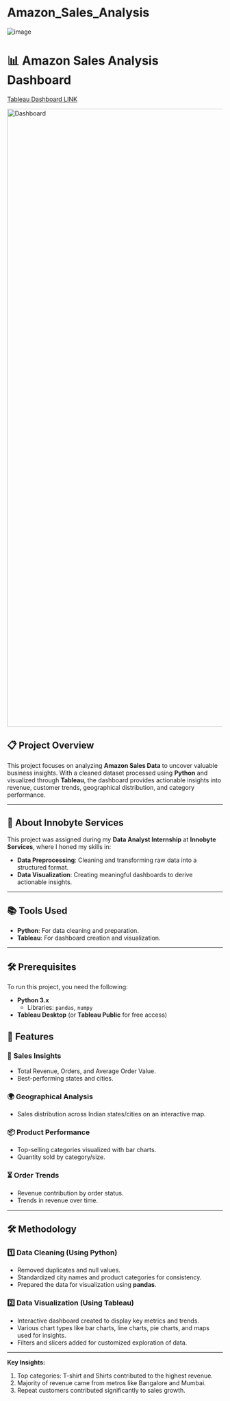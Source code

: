 # Amazon_Sales_Analysis 

![image](https://github.com/user-attachments/assets/91a7a8aa-0e56-45de-9cd6-78b0435674b5)

 
# 📊 Amazon Sales Analysis Dashboard
[Tableau Dashboard LINK](https://public.tableau.com/views/Amazon_Sales_Dashboard_17368616825330/AmazomSalesAnalysis?:language=en-US&publish=yes&:sid=&:redirect=auth&:display_count=n&:origin=viz_share_link)

<img width="1438" alt="Dashboard" src="https://github.com/user-attachments/assets/22746879-6753-4795-b644-86e2bd70f1bc" />


## 📋 Project Overview
This project focuses on analyzing **Amazon Sales Data** to uncover valuable business insights. With a cleaned dataset processed using **Python** and visualized through **Tableau**, the dashboard provides actionable insights into revenue, customer trends, geographical distribution, and category performance.

---
## 🏢 About Innobyte Services

This project was assigned during my **Data Analyst Internship** at **Innobyte Services**, where I honed my skills in:
- **Data Preprocessing**: Cleaning and transforming raw data into a structured format.
- **Data Visualization**: Creating meaningful dashboards to derive actionable insights.

---

## 📚 Tools Used
- **Python**: For data cleaning and preparation.
- **Tableau**: For dashboard creation and visualization.

---

## 🛠️ Prerequisites
To run this project, you need the following:
- **Python 3.x**
  - Libraries: `pandas`, `numpy`
- **Tableau Desktop** (or **Tableau Public** for free access)

## 🚀 Features

### 🛒 **Sales Insights**
- Total Revenue, Orders, and Average Order Value.
- Best-performing states and cities.

### 🌍 **Geographical Analysis**
- Sales distribution across Indian states/cities on an interactive map.

### 📦 **Product Performance**
- Top-selling categories visualized with bar charts.
- Quantity sold by category/size.

### ⏳ **Order Trends**
- Revenue contribution by order status.
- Trends in revenue over time.

---

## 🛠️ Methodology

### 1️⃣ **Data Cleaning** (Using Python)
- Removed duplicates and null values.
- Standardized city names and product categories for consistency.
- Prepared the data for visualization using **pandas**.

### 2️⃣ **Data Visualization** (Using Tableau)
- Interactive dashboard created to display key metrics and trends.
- Various chart types like bar charts, line charts, pie charts, and maps used for insights.
- Filters and slicers added for customized exploration of data.

---

**Key Insights:**
1. Top categories: T-shirt and Shirts contributed to the highest revenue.
2. Majority of revenue came from metros like Bangalore and Mumbai.
3. Repeat customers contributed significantly to sales growth.




